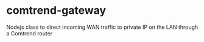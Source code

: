 # comtrend-gateway
Nodejs class to direct incoming WAN traffic to private IP on the LAN through a Comtrend router
